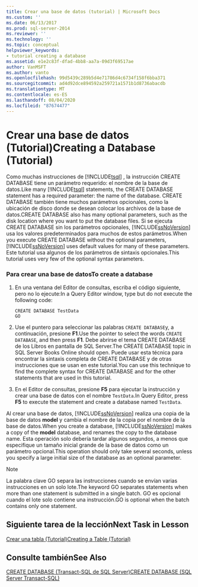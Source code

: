 ```yaml
---
title: Crear una base de datos (tutorial) | Microsoft Docs
ms.custom: ''
ms.date: 06/13/2017
ms.prod: sql-server-2014
ms.reviewer: ''
ms.technology: ''
ms.topic: conceptual
helpviewer_keywords:
- tutorial creating a database
ms.assetid: e1e2c83f-dfad-4bb8-aa7a-09d3f69517ae
author: VanMSFT
ms.author: vanto
ms.openlocfilehash: 99d5439c289b5d4e71786d4c6734f158f6bba371
ms.sourcegitcommit: ad4d92dce894592a259721a1571b1d8736abacdb
ms.translationtype: MT
ms.contentlocale: es-ES
ms.lasthandoff: 08/04/2020
ms.locfileid: "87674477"
---
```

# <a name="creating-a-database-tutorial"></a><span data-ttu-id="49a83-102">Crear una base de datos (Tutorial)</span><span class="sxs-lookup"><span data-stu-id="49a83-102">Creating a Database (Tutorial)</span></span>
  <span data-ttu-id="49a83-103">Como muchas instrucciones de [!INCLUDE[tsql](../includes/tsql-md.md)] , la instrucción CREATE DATABASE tiene un parámetro requerido: el nombre de la base de datos.</span><span class="sxs-lookup"><span data-stu-id="49a83-103">Like many [!INCLUDE[tsql](../includes/tsql-md.md)] statements, the CREATE DATABASE statement has a required parameter: the name of the database.</span></span> <span data-ttu-id="49a83-104">CREATE DATABASE también tiene muchos parámetros opcionales, como la ubicación de disco donde se desean colocar los archivos de la base de datos.</span><span class="sxs-lookup"><span data-stu-id="49a83-104">CREATE DATABASE also has many optional parameters, such as the disk location where you want to put the database files.</span></span> <span data-ttu-id="49a83-105">Si se ejecuta CREATE DATABASE sin los parámetros opcionales, [!INCLUDE[ssNoVersion](../includes/ssnoversion-md.md)] usa los valores predeterminados para muchos de estos parámetros.</span><span class="sxs-lookup"><span data-stu-id="49a83-105">When you execute CREATE DATABASE without the optional parameters, [!INCLUDE[ssNoVersion](../includes/ssnoversion-md.md)] uses default values for many of these parameters.</span></span> <span data-ttu-id="49a83-106">Este tutorial usa algunos de los parámetros de sintaxis opcionales.</span><span class="sxs-lookup"><span data-stu-id="49a83-106">This tutorial uses very few of the optional syntax parameters.</span></span>  
  
### <a name="to-create-a-database"></a><span data-ttu-id="49a83-107">Para crear una base de datos</span><span class="sxs-lookup"><span data-stu-id="49a83-107">To create a database</span></span>  
  
1.  <span data-ttu-id="49a83-108">En una ventana del Editor de consultas, escriba el código siguiente, pero no lo ejecute:</span><span class="sxs-lookup"><span data-stu-id="49a83-108">In a Query Editor window, type but do not execute the following code:</span></span>  
  
    ```  
    CREATE DATABASE TestData  
    GO  
    ```  
  
2.  <span data-ttu-id="49a83-109">Use el puntero para seleccionar las palabras `CREATE DATABASE`y, a continuación, presione **F1**.</span><span class="sxs-lookup"><span data-stu-id="49a83-109">Use the pointer to select the words `CREATE DATABASE`, and then press **F1**.</span></span> <span data-ttu-id="49a83-110">Debe abrirse el tema CREATE DATABASE de los Libros en pantalla de SQL Server.</span><span class="sxs-lookup"><span data-stu-id="49a83-110">The CREATE DATABASE topic in SQL Server Books Online should open.</span></span> <span data-ttu-id="49a83-111">Puede usar esta técnica para encontrar la sintaxis completa de CREATE DATABASE y de otras instrucciones que se usan en este tutorial.</span><span class="sxs-lookup"><span data-stu-id="49a83-111">You can use this technique to find the complete syntax for CREATE DATABASE and for the other statements that are used in this tutorial.</span></span>  
  
3.  <span data-ttu-id="49a83-112">En el Editor de consultas, presione **F5** para ejecutar la instrucción y crear una base de datos con el nombre `TestData`.</span><span class="sxs-lookup"><span data-stu-id="49a83-112">In Query Editor, press **F5** to execute the statement and create a database named `TestData`.</span></span>  
  
 <span data-ttu-id="49a83-113">Al crear una base de datos, [!INCLUDE[ssNoVersion](../includes/ssnoversion-md.md)] realiza una copia de la base de datos **model** y cambia el nombre de la copia por el nombre de la base de datos.</span><span class="sxs-lookup"><span data-stu-id="49a83-113">When you create a database, [!INCLUDE[ssNoVersion](../includes/ssnoversion-md.md)] makes a copy of the **model** database, and renames the copy to the database name.</span></span> <span data-ttu-id="49a83-114">Esta operación solo debería tardar algunos segundos, a menos que especifique un tamaño inicial grande de la base de datos como un parámetro opcional.</span><span class="sxs-lookup"><span data-stu-id="49a83-114">This operation should only take several seconds, unless you specify a large initial size of the database as an optional parameter.</span></span>  
  
> [!NOTE]  
>  <span data-ttu-id="49a83-115">La palabra clave GO separa las instrucciones cuando se envían varias instrucciones en un solo lote.</span><span class="sxs-lookup"><span data-stu-id="49a83-115">The keyword GO separates statements when more than one statement is submitted in a single batch.</span></span> <span data-ttu-id="49a83-116">GO es opcional cuando el lote solo contiene una instrucción.</span><span class="sxs-lookup"><span data-stu-id="49a83-116">GO is optional when the batch contains only one statement.</span></span>  
  
## <a name="next-task-in-lesson"></a><span data-ttu-id="49a83-117">Siguiente tarea de la lección</span><span class="sxs-lookup"><span data-stu-id="49a83-117">Next Task in Lesson</span></span>  
 [<span data-ttu-id="49a83-118">Crear una tabla &#40;Tutorial&#41;</span><span class="sxs-lookup"><span data-stu-id="49a83-118">Creating a Table &#40;Tutorial&#41;</span></span>](lesson-1-2-creating-a-table.md)  
  
## <a name="see-also"></a><span data-ttu-id="49a83-119">Consulte también</span><span class="sxs-lookup"><span data-stu-id="49a83-119">See Also</span></span>  
 [<span data-ttu-id="49a83-120">CREATE DATABASE &#40;Transact-SQL de SQL Server&#41;</span><span class="sxs-lookup"><span data-stu-id="49a83-120">CREATE DATABASE &#40;SQL Server Transact-SQL&#41;</span></span>](/sql/t-sql/statements/create-database-sql-server-transact-sql)  
  
  
